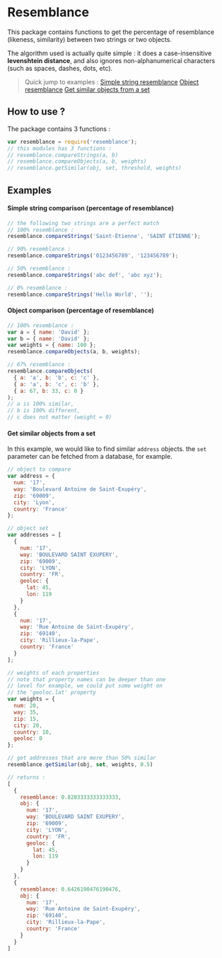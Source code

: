 Resemblance
============
This package contains functions to get the percentage of resemblance (likeness, similarity) between two strings or two objects.

The algorithm used is actually quite simple : it does a case-insensitive **levenshtein distance**, and also ignores non-alphanumerical characters (such as spaces, dashes, dots, etc).

> Quick jump to examples :
> [Simple string resemblance](#ex1)
> [Object resemblance](#ex2)
> [Get similar objects from a set](#ex3)

## How to use ?
The package contains 3 functions :
```js
var resemblance = require('resemblance');
// this modules has 3 functions :
// resemblance.compareStrings(a, b)
// resemblance.compareObjects(a, b, weights)
// resemblance.getSimilar(obj, set, threshold, weights)
```

## Examples
#### <a name="ex1"></a>Simple string comparison (percentage of resemblance)
```js
// the following two strings are a perfect match
// 100% resemblance :
resemblance.compareStrings('Saint-Étienne', 'SAINT ETIENNE');
```
```js
// 90% resemblance :
resemblance.compareStrings('0123456789', '123456789');
```
```js
// 50% resemblance :
resemblance.compareStrings('abc def', 'abc xyz');
```
```js
// 0% resemblance :
resemblance.compareStrings('Hello World', '');
```

#### <a name="ex2"></a>Object comparison (percentage of resemblance)
```js
// 100% resemblance :
var a = { name: 'David' };
var b = { name: 'David' };
var weights = { name: 100 };
resemblance.compareObjects(a, b, weights);
```
```js
// 67% resemblance :
resemblance.compareObjects(
  { a: 'a', b: 'b', c: 'c' },
  { a: 'a', b: 'c', c: 'b' },
  { a: 67, b: 33, c: 0 }
);
// a is 100% similar,
// b is 100% different,
// c does not matter (weight = 0)
```

#### <a name="ex3"></a>Get similar objects from a set
In this example, we would like to find similar `address` objects. the `set` parameter can be fetched from a database, for example.
```js
// object to compare
var address = {
  num: '17',
  way: 'Boulevard Antoine de Saint-Exupéry',
  zip: '69009',
  city: 'Lyon',
  country: 'France'
};

// object set
var addresses = [
  {
    num: '17',
    way: 'BOULEVARD SAINT EXUPERY',
    zip: '69009',
    city: 'LYON',
    country: 'FR',
    geoloc: {
      lat: 45,
      lon: 119
    }
  },
  {
    num: '17',
    way: 'Rue Antoine de Saint-Exupéry',
    zip: '69140',
    city: 'Rillieux-la-Pape',
    country: 'France'
  }
];

// weights of each properties
// note that property names can be deeper than one
// level for example, we could put some weight on
// the 'geoloc.lat' property
var weights = {
  num: 20,
  way: 35,
  zip: 15,
  city: 20,
  country: 10,
  geoloc: 0
};

// get addresses that are more than 50% similar
resemblance.getSimilar(obj, set, weights, 0.5)

// returns :
[
  {
    resemblance: 0.8283333333333333,
    obj: {
      num: '17',
      way: 'BOULEVARD SAINT EXUPERY',
      zip: '69009',
      city: 'LYON',
      country: 'FR',
      geoloc: {
        lat: 45,
        lon: 119
      }
    }
  },
  {
    resemblance: 0.6426190476190476,
    obj: {
      num: '17',
      way: 'Rue Antoine de Saint-Exupéry',
      zip: '69140',
      city: 'Rillieux-la-Pape',
      country: 'France'
    }
  }
]
```

